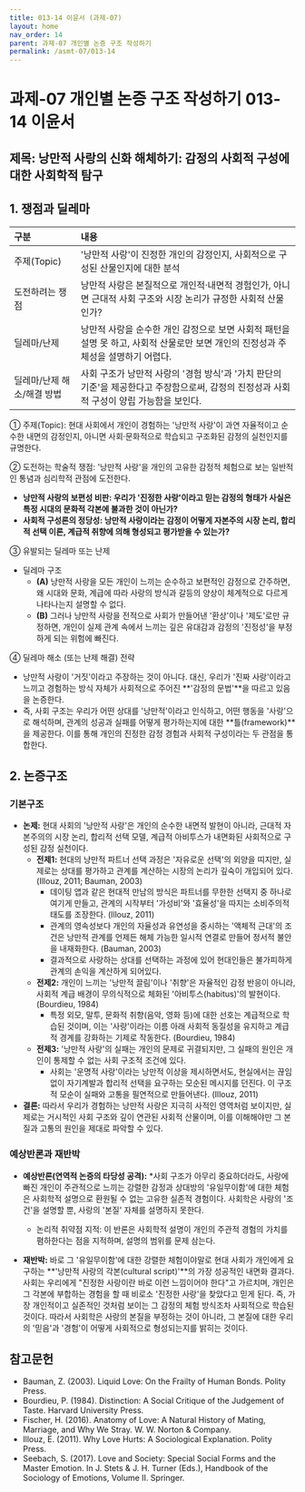 ```yaml
---
title: 013-14 이윤서 (과제-07)
layout: home
nav_order: 14
parent: 과제-07 개인별 논증 구조 작성하기
permalink: /asmt-07/013-14
---
```


# 과제-07 개인별 논증 구조 작성하기 013-14 이윤서

## 제목: 낭만적 사랑의 신화 해체하기: 감정의 사회적 구성에 대한 사회학적 탐구

## 1. 쟁점과 딜레마

| 구분 | 내용 |
|:---|:---|
| 주제(Topic) | '낭만적 사랑'이 진정한 개인의 감정인지, 사회적으로 구성된 산물인지에 대한 분석 |
| 도전하려는 쟁점 | 낭만적 사랑은 본질적으로 개인적·내면적 경험인가, 아니면 근대적 사회 구조와 시장 논리가 규정한 사회적 산물인가? |
| 딜레마/난제 | 낭만적 사랑을 순수한 개인 감정으로 보면 사회적 패턴을 설명 못 하고, 사회적 산물로만 보면 개인의 진정성과 주체성을 설명하기 어렵다. |
| 딜레마/난제 해소/해결 방법 | 사회 구조가 낭만적 사랑의 '경험 방식'과 '가치 판단의 기준'을 제공한다고 주장함으로써, 감정의 진정성과 사회적 구성이 양립 가능함을 보인다. |

① 주제(Topic): 현대 사회에서 개인이 경험하는 '낭만적 사랑'이 과연 자율적이고 순수한 내면의 감정인지, 아니면 사회·문화적으로 학습되고 구조화된 감정의 실천인지를 규명한다.

② 도전하는 학술적 쟁점: '낭만적 사랑'을 개인의 고유한 감정적 체험으로 보는 일반적인 통념과 심리학적 관점에 도전한다.

- **낭만적 사랑의 보편성 비판: 우리가 '진정한 사랑'이라고 믿는 감정의 형태가 사실은 특정 시대의 문화적 각본에 불과한 것이 아닌가?**  
- **사회적 구성론의 정당성: 낭만적 사랑이라는 감정이 어떻게 자본주의 시장 논리, 합리적 선택 이론, 계급적 취향에 의해 형성되고 평가받을 수 있는가?**  

③ 유발되는 딜레마 또는 난제

- 딜레마 구조
  - **(A)** 낭만적 사랑을 모든 개인이 느끼는 순수하고 보편적인 감정으로 간주하면, 왜 시대와 문화, 계급에 따라 사랑의 방식과 갈등의 양상이 체계적으로 다르게 나타나는지 설명할 수 없다.
  - **(B)** 그러나 낭만적 사랑을 전적으로 사회가 만들어낸 '환상'이나 '제도'로만 규정하면, 개인이 실제 관계 속에서 느끼는 깊은 유대감과 감정의 '진정성'을 부정하게 되는 위험에 빠진다.

④ 딜레마 해소 (또는 난제 해결) 전략

- 낭만적 사랑이 '거짓'이라고 주장하는 것이 아니다. 대신, 우리가 '진짜 사랑'이라고 느끼고 경험하는 방식 자체가 사회적으로 주어진 **'감정의 문법'**을 따르고 있음을 논증한다.
- 즉, 사회 구조는 우리가 어떤 상대를 '낭만적'이라고 인식하고, 어떤 행동을 '사랑'으로 해석하며, 관계의 성공과 실패를 어떻게 평가하는지에 대한 **틀(framework)**을 제공한다. 이를 통해 개인의 진정한 감정 경험과 사회적 구성이라는 두 관점을 통합한다.

## 2. 논증구조

### 기본구조

- **논제:** 현대 사회의 '낭만적 사랑'은 개인의 순수한 내면적 발현이 아니라, 근대적 자본주의의 시장 논리, 합리적 선택 모델, 계급적 아비투스가 내면화된 사회적으로 구성된 감정 실천이다.
  - **전제1:** 현대의 낭만적 파트너 선택 과정은 '자유로운 선택'의 외양을 띠지만, 실제로는 상대를 평가하고 관계를 계산하는 시장의 논리가 깊숙이 개입되어 있다. (Illouz, 2011; Bauman, 2003)
    - 데이팅 앱과 같은 현대적 만남의 방식은 파트너를 무한한 선택지 중 하나로 여기게 만들고, 관계의 시작부터 '가성비'와 '효율성'을 따지는 소비주의적 태도를 조장한다. (Illouz, 2011)
    - 관계의 영속성보다 개인의 자율성과 유연성을 중시하는 '액체적 근대'의 조건은 낭만적 관계를 언제든 해체 가능한 일시적 연결로 만들어 정서적 불안을 내재화한다. (Bauman, 2003)
	- 결과적으로 사랑하는 상대를 선택하는 과정에 있어 현대인들은 불가피하게 관계의 손익을 계산하게 되어있다. 
  - **전제2:** 개인이 느끼는 '낭만적 끌림'이나 '취향'은 자율적인 감정 반응이 아니라, 사회적 계급 배경이 무의식적으로 체화된 '아비투스(habitus)'의 발현이다. (Bourdieu, 1984)
    - 특정 외모, 말투, 문화적 취향(음악, 영화 등)에 대한 선호는 계급적으로 학습된 것이며, 이는 '사랑'이라는 이름 아래 사회적 동질성을 유지하고 계급적 경계를 강화하는 기제로 작동한다. (Bourdieu, 1984)
  - **전제3:** '낭만적 사랑'의 실패는 개인의 문제로 귀결되지만, 그 실패의 원인은 개인이 통제할 수 없는 사회 구조적 조건에 있다.
      - 사회는 '운명적 사랑'이라는 낭만적 이상을 제시하면서도, 현실에서는 끊임없이 자기계발과 합리적 선택을 요구하는 모순된 메시지를 던진다. 이 구조적 모순이 실패와 고통을 필연적으로 만들어낸다. (Illouz, 2011)
- **결론:** 따라서 우리가 경험하는 낭만적 사랑은 지극히 사적인 영역처럼 보이지만, 실제로는 거시적인 사회 구조와 깊이 연관된 사회적 산물이며, 이를 이해해야만 그 본질과 고통의 원인을 제대로 파악할 수 있다.

### 예상반론과 재반박

- **예상반론(연역적 논증의 타당성 공격):** *사회 구조가 아무리 중요하더라도, 사랑에 빠진 개인이 주관적으로 느끼는 강렬한 감정과 상대방의 '유일무이함'에 대한 체험은 사회학적 설명으로 환원될 수 없는 고유한 실존적 경험이다. 사회학은 사랑의 '조건'을 설명할 뿐, 사랑의 '본질' 자체를 설명하지 못한다.
  - 논리적 취약점 지적: 이 반론은 사회학적 설명이 개인의 주관적 경험의 가치를 폄하한다는 점을 지적하며, 설명의 범위를 문제 삼는다.
  
- **재반박:** 바로 그 '유일무이함'에 대한 강렬한 체험이야말로 현대 사회가 개인에게 요구하는 **'낭만적 사랑의 각본(cultural script)'**의 가장 성공적인 내면화 결과다. 사회는 우리에게 "진정한 사랑이란 바로 이런 느낌이어야 한다"고 가르치며, 개인은 그 각본에 부합하는 경험을 할 때 비로소 '진정한 사랑'을 찾았다고 믿게 된다. 즉, 가장 개인적이고 실존적인 것처럼 보이는 그 감정의 체험 방식조차 사회적으로 학습된 것이다. 따라서 사회학은 사랑의 본질을 부정하는 것이 아니라, 그 본질에 대한 우리의 '믿음'과 '경험'이 어떻게 사회적으로 형성되는지를 밝히는 것이다.

## 참고문헌

- Bauman, Z. (2003). Liquid Love: On the Frailty of Human Bonds. Polity Press.
- Bourdieu, P. (1984). Distinction: A Social Critique of the Judgement of Taste. Harvard University Press.
- Fischer, H. (2016). Anatomy of Love: A Natural History of Mating, Marriage, and Why We Stray. W. W. Norton & Company.
- Illouz, E. (2011). Why Love Hurts: A Sociological Explanation. Polity Press.
- Seebach, S. (2017). Love and Society: Special Social Forms and the Master Emotion. In J. Stets & J. H. Turner (Eds.), Handbook of the Sociology of Emotions, Volume II. Springer.